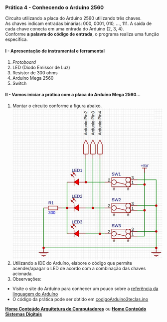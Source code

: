 ### Prática 4 - Conhecendo o Arduíno 2560
Circuito utilizando a placa do Arduíno 2560 utilizando três chaves.  
As chaves indicam entradas binárias: 000, 0001, 010, ..., 111.
A saída de cada chave conecta em uma entrada do Arduíno (2, 3, 4).  
Conforme **a palavra do código de entrada**, o programa realiza uma função específica.

#### I - Apresentação de instrumental e ferramental
1. *Protoboard*
2. LED (Diodo Emissor de Luz)
3. Resistor de 300 ohms
4. Arduíno Mega 2560
5. Switch

#### II - Vamos iniciar a prática com a placa do Arduíno Mega 2560...
1. Montar  o circuito conforme a figura abaixo.  
![Entrada de 3 bits](/arq_aulas/images/ckt3teclas.jpg)  
2. Utilizando a IDE do Arduíno, elabore o código que permite acender/apagar o LED de acordo com a combinação das chaves acionada.
3. Observações:  
- Visite o site do Arduíno para conhecer um pouco sobre a [referência da linguagem do Arduíno](https://www.arduino.cc/reference/en/)  
- O código da prática pode ser obtido em [codigoArduino3teclas.ino](https://github.com/claytonjasilva/prog_exemplos/blob/main/codigoArduino3teclas.ino)

**[Home Conteúdo Arquitetura de Computadores](https://github.com/claytonjasilva/claytonjasilva.github.io/blob/main/arq_aulas.md)**  ou 
**[Home Conteúdo Sistemas Digitais](https://github.com/claytonjasilva/claytonjasilva.github.io/blob/main/sisdig_aulas.md)**   
